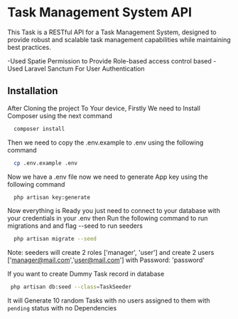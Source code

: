 
# Task Management System API

This Task is a RESTful API for a Task Management System, designed to provide robust and scalable task management capabilities while maintaining best practices.

-Used Spatie Permission to Provide Role-based access control based
-Used Laravel Sanctum For User Authentication




## Installation

After Cloning the project To Your device,
Firstly We need to Install Composer using the next command

```bash
  composer install
```

Then we need to copy the .env.example to .env using the following command

```bash
  cp .env.example .env
```

Now we have a .env file now we need to generate App key using the following command

```bash
  php artisan key:generate
```

Now everything is Ready you just need to connect to your database with your credentials in your .env then Run the following command to run migrations and and flag --seed to run seeders

```bash
  php artisan migrate --seed
```

Note: seeders will create 2 roles ['manager', 'user'] and create 2 users ['manager@mail.com','user@mail.com'] with Password: 'password'

If you want to create Dummy Task record in database

```bash
 php artisan db:seed --class=TaskSeeder
```
It will Generate 10 random Tasks with no users assigned to them with `pending` status with no Dependencies
